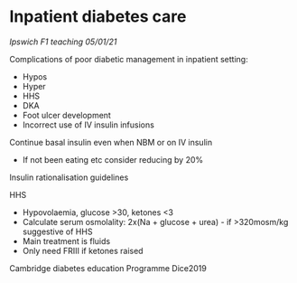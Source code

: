 # Inpatient diabetes care
*Ipswich F1 teaching 05/01/21*

Complications of poor diabetic management in inpatient setting:
* Hypos
* Hyper
* HHS
* DKA
* Foot ulcer development
* Incorrect use of IV insulin infusions

Continue basal insulin even when NBM or on IV insulin 
*  If not been eating etc consider reducing by 20%

Insulin rationalisation guidelines

HHS
* Hypovolaemia, glucose >30, ketones <3
* Calculate serum osmolality: 2x(Na + glucose + urea) - if >320mosm/kg suggestive of HHS
* Main treatment is fluids
* Only need FRIII if ketones raised

Cambridge diabetes education Programme
Dice2019

<!-- {BearID:671D07A3-0E4E-4FB1-B757-3D03B72F0EB3-719-000000A1061A3379} -->
